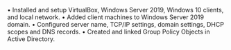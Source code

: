 •	Installed and setup VirtualBox, Windows Server 2019, Windows 10 clients, and local network.
•	Added client machines to Windows Server 2019 domain.
•	Configured server name, TCP/IP settings, domain settings, DHCP scopes and DNS records.
•	Created and linked Group Policy Objects in Active Directory.

